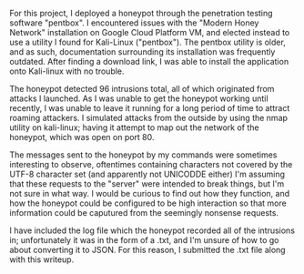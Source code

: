 For this project, I deployed a honeypot through the penetration testing software "pentbox". 
I encountered issues with the "Modern Honey Network" installation on Google Cloud Platform VM, 
and elected instead to use a utility I found for Kali-Linux ("pentbox"). The pentbox utility is 
older, and as such, documentation surrounding its installation was frequently outdated. After
finding a download link, I was able to install the application onto Kali-linux with no trouble.

The honeypot detected 96 intrusions total, all of which originated from attacks I launched. 
As I was unable to get the honeypot working until recently, I was unable to leave it running for
a long period of time to attract roaming attackers. I simulated attacks from the outside by using
the nmap utility on kali-linux; having it attempt to map out the network of the honeypot, which 
was open on port 80. 

The messages sent to the honeypot by my commands were sometimes interesting to observe, oftentimes
containing characters not covered by the UTF-8 character set (and apparently not UNICODDE either) I'm
assuming that these requests to the "server" were intended to break things, but I'm not sure in what way.
I would be curious to find out how they function, and how the honeypot could be configured to be high 
interaction so that more information could be caputured from the seemingly nonsense requests.

I have included the log file which the honeypot recorded all of the intrusions in; unfortunately 
it was in the form of a .txt, and I'm unsure of how to go about converting it to JSON. For this reason, 
I submitted the .txt file along with this writeup.
